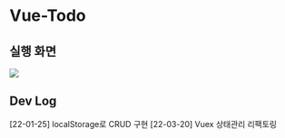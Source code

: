 # Vue-Todo

## 실행 화면

<img src="https://user-images.githubusercontent.com/82077853/159127974-527d1d4a-2e80-4f67-821c-23cc74ca30b3.gif">


## Dev Log
[22-01-25] localStorage로 CRUD 구현
[22-03-20] Vuex 상태관리 리팩토링
